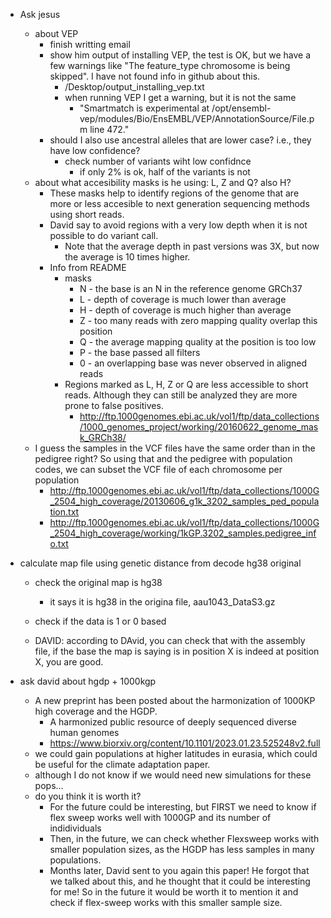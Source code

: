 - Ask jesus 
	- about VEP
		- finish writting email
		- show him output of installing VEP, the test is OK, but we have a few warnings like "The feature_type chromosome is being skipped". I have not found info in github about this. 
			- /Desktop/output_installing_vep.txt 
			- when running VEP I get a warning, but it is not the same
				- "Smartmatch is experimental at /opt/ensembl-vep/modules/Bio/EnsEMBL/VEP/AnnotationSource/File.pm line 472."
		- should I also use ancestral alleles that are lower case? i.e., they have low confidence?
			- check number of variants wiht low confidnce
    			- if only 2% is ok, half of the variants is not
	- about what accesibility masks is he using: L, Z and Q? also H?
		- These masks help to identify regions of the genome that are more or less accesible to next generation sequencing methods using short reads.
		- David say to avoid regions with a very low depth when it is not possible to do variant call.
			- Note that the average depth in past versions was 3X, but now the average is 10 times higher.
		- Info from README
			- masks
				- N - the base is an N in the reference genome GRCh37
				- L - depth of coverage is much lower than average
				- H - depth of coverage is much higher than average
				- Z - too many reads with zero mapping quality overlap this position
				- Q - the average mapping quality at the position is too low
				- P - the base passed all filters
				- 0 - an overlapping base was never observed in aligned reads 
			- Regions marked as L, H, Z or Q are less accessible to short reads. Although they can still be analyzed they are more prone to false positives.
				- http://ftp.1000genomes.ebi.ac.uk/vol1/ftp/data_collections/1000_genomes_project/working/20160622_genome_mask_GRCh38/
	- I guess the samples in the VCF files have the same order than in the pedigree right? So using that and the pedigree with population codes, we can subset the VCF file of each chromosome per population
		- http://ftp.1000genomes.ebi.ac.uk/vol1/ftp/data_collections/1000G_2504_high_coverage/20130606_g1k_3202_samples_ped_population.txt
		- http://ftp.1000genomes.ebi.ac.uk/vol1/ftp/data_collections/1000G_2504_high_coverage/working/1kGP.3202_samples.pedigree_info.txt


- calculate map file using genetic distance from decode hg38 original
	- check the original map is hg38
		- it says it is hg38 in the origina file, aau1043_DataS3.gz
	- check if the data is 1 or 0 based

	- DAVID: according to DAvid, you can check that with the assembly file, if the base the map is saying is in position X is indeed at position X, you are good.



- ask david about hgdp + 1000kgp
	- A new preprint has been posted about the harmonization of 1000KP high coverage and the HGDP. 
		- A harmonized public resource of deeply sequenced diverse human genomes
		- https://www.biorxiv.org/content/10.1101/2023.01.23.525248v2.full
	- we could gain populations at higher latitudes in eurasia, which could be useful for the climate adaptation paper. 
	- although I do not know if we would need new simulations for these pops...
	- do you think it is worth it?
		- For the future could be interesting, but FIRST we need to know if flex sweep works well with 1000GP and its number of indidividuals
		- Then, in the future, we can check whether Flexsweep works with smaller population sizes, as the HGDP has less samples in many populations.
		- Months later, David sent to you again this paper! He forgot that we talked about this, and he thought that it could be interesting for me! So in the future it would be worth it to mention it and check if flex-sweep works with this smaller sample size.